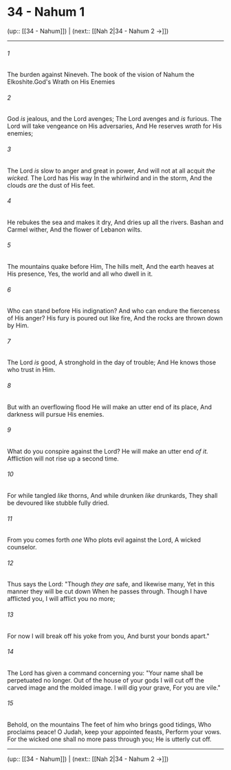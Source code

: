 # 34 - Nahum 1

(up:: [[34 - Nahum]]) | (next:: [[Nah 2|34 - Nahum 2 →]])

***


###### 1 
The burden against Nineveh. The book of the vision of Nahum the Elkoshite.God's Wrath on His Enemies 

###### 2 
God _is_ jealous, and the Lord avenges; The Lord avenges and _is_ furious. The Lord will take vengeance on His adversaries, And He reserves _wrath_ for His enemies; 

###### 3 
The Lord _is_ slow to anger and great in power, And will not at all acquit _the wicked._ The Lord has His way In the whirlwind and in the storm, And the clouds _are_ the dust of His feet. 

###### 4 
He rebukes the sea and makes it dry, And dries up all the rivers. Bashan and Carmel wither, And the flower of Lebanon wilts. 

###### 5 
The mountains quake before Him, The hills melt, And the earth heaves at His presence, Yes, the world and all who dwell in it. 

###### 6 
Who can stand before His indignation? And who can endure the fierceness of His anger? His fury is poured out like fire, And the rocks are thrown down by Him. 

###### 7 
The Lord _is_ good, A stronghold in the day of trouble; And He knows those who trust in Him. 

###### 8 
But with an overflowing flood He will make an utter end of its place, And darkness will pursue His enemies. 

###### 9 
What do you conspire against the Lord? He will make an utter end _of it._ Affliction will not rise up a second time. 

###### 10 
For while tangled _like_ thorns, And while drunken _like_ drunkards, They shall be devoured like stubble fully dried. 

###### 11 
From you comes forth _one_ Who plots evil against the Lord, A wicked counselor. 

###### 12 
Thus says the Lord: "Though _they are_ safe, and likewise many, Yet in this manner they will be cut down When he passes through. Though I have afflicted you, I will afflict you no more; 

###### 13 
For now I will break off his yoke from you, And burst your bonds apart." 

###### 14 
The Lord has given a command concerning you: "Your name shall be perpetuated no longer. Out of the house of your gods I will cut off the carved image and the molded image. I will dig your grave, For you are vile." 

###### 15 
Behold, on the mountains The feet of him who brings good tidings, Who proclaims peace! O Judah, keep your appointed feasts, Perform your vows. For the wicked one shall no more pass through you; He is utterly cut off.

***

(up:: [[34 - Nahum]]) | (next:: [[Nah 2|34 - Nahum 2 →]])
